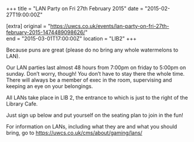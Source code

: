 +++
title = "LAN Party on Fri 27th February 2015"
date = "2015-02-27T19:00:00Z"

[extra]
original = "https://uwcs.co.uk/events/lan-party-on-fri-27th-february-2015-1474489098626/"    
end = "2015-03-01T17:00:00Z"
location = "LIB2"
+++

Because puns are great (please do no bring any whole watermelons to LAN).

Our LAN parties last almost 48 hours from 7:00pm on friday to 5:00pm on sunday. Don’t worry, though\! You don’t have to stay there the whole time. There will always be a member of exec in the room, supervising and keeping an eye on your belongings.

All LANs take place in LIB 2, the entrance to which is just to the right of the Library Cafe.

Just sign up below and put yourself on the seating plan to join in the fun\!

For information on LANs, including what they are and what you should bring, go to https://uwcs.co.uk/cms/about/gaming/lans/

